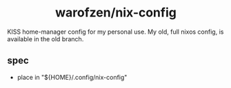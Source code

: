<div align=center>

# warofzen/nix-config

</div>

KISS home-manager config for my personal use.
My old, full nixos config, is available in the old branch.

## spec
- place in "${HOME}/.config/nix-config"
